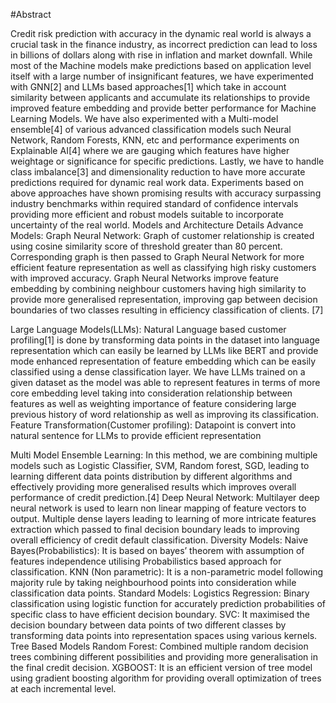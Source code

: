 
#Abstract
 
Credit risk prediction with accuracy in the dynamic real world is always a crucial task in the finance industry, as incorrect prediction can lead to loss in billions of dollars along with rise in inflation and market downfall. While most of the Machine models make predictions based on application level itself with a large number of insignificant features, we have experimented with GNN[2] and LLMs based approaches[1] which take in account similarity between applicants and accumulate its relationships to provide improved feature embedding and provide better performance for Machine Learning Models. We have also experimented with a Multi-model ensemble[4] of various advanced classification models such Neural Network, Random Forests, KNN, etc and performance experiments on Explainable AI[4] where we are gauging which features have higher weightage or significance for specific predictions. Lastly, we have to handle class imbalance[3] and dimensionality reduction to have more accurate predictions required for dynamic real work data. Experiments based on above approaches have shown promising results with accuracy surpassing industry benchmarks within required standard of confidence intervals providing more efficient and robust models suitable to incorporate uncertainty of the real world.
Models and Architecture Details
Advance Models:
Graph Neural Network: Graph of customer relationship is created using cosine similarity score of threshold greater than 80 percent. Corresponding graph is then passed to Graph Neural Network for more efficient feature representation as well as classifying high risky customers with improved accuracy. Graph Neural Networks improve feature embedding by combining neighbour customers having high similarity to provide more generalised representation, improving gap between decision boundaries of two classes resulting in efficiency classification of clients.
[7]
 
Large Language Models(LLMs): Natural Language based customer profiling[1] is done by transforming data points in the dataset into language representation which can easily be learned by LLMs like BERT and provide mode enhanced representation of feature embedding which can be easily classified using a dense classification layer. We have LLMs trained on a given dataset as the model was able to represent features in terms of more core embedding level taking into consideration relationship between features as well as weighting importance of feature considering large previous history of word relationship as well as improving its classification. 
Feature Transformation(Customer profiling): 
Datapoint is convert into natural sentence for LLMs to provide efficient representation
 
 
Multi Model Ensemble Learning: In this method, we are combining multiple models such as Logistic Classifier, SVM, Random forest, SGD, leading to learning different data points distribution by different algorithms and effectively providing more generalised results which improves overall performance of credit prediction.[4]
Deep Neural Network:  Multilayer deep neural network is used to learn non linear mapping of feature vectors to output. Multiple dense layers leading to learning of more intricate features extraction which passed to final decision boundary leads to improving overall efficiency of credit default classification.
Diversity Models:
Naive Bayes(Probabilistics): It is based on bayes’ theorem with assumption of features independence utilising Probabilistics based approach for classification.
KNN (Non parametric):  It is a non-parametric model following majority rule by taking neighbourhood points into consideration while classification data points.
Standard Models:
Logistics Regression:  Binary classification using logistic function for accurately prediction probabilities of specific class to have efficient decision boundary.
SVC: It maximised the decision boundary between data points of two different classes by transforming data points into representation spaces using various kernels. 
Tree Based Models
Random Forest: Combined multiple random decision trees combining different possibilities and providing more generalisation in the final credit decision. 
XGBOOST: It is an efficient version of tree model using gradient boosting algorithm for providing overall optimization of trees at each incremental level.